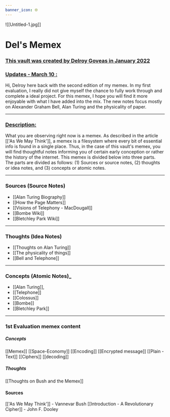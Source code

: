 ```yaml
---
banner_icon: 🌐
---
```

![[Untitled-1.jpg]]

# Del's Memex
### <u>This vault was created by Delroy Goveas in January 2022</u>

### <u>Updates - March 10 : </u>
Hi, Delroy here back with the second edition of my memex. In my first evaluation, I really did not give myself the chance to fully work through and complete a ideal project. For this memex, I hope you will find it more enjoyable with what I have added into the mix. The new notes focus mostly on Alexander Graham Bell, Alan Turing and the physicality of paper.

- - - 
### <u>Description: </u>
What you are observing right now is a memex. As described in the article [['As We May Think']], a memex is a filesystem where every bit of essential info is found in a single place. Thus, in the case of this vault's memex, you will find thoughtful notes informing you of certain early conception or rather the history of the internet. This memex is divided below into three parts. The parts are divided as follows: (1) Sources or source notes, (2) thoughts or idea notes, and (3) concepts or atomic notes. 

- - - 
### __Sources (Source Notes)__
- [[Alan Turing Biography]] 
- [[How the Page Matters]]
- [[Visions of Telephony - MacDougall]]
- [[Bombe Wiki]]
- [[Bletchley Park Wiki]]
- - - 
### __Thoughts (Idea Notes)__
- [[Thoughts on Alan Turing]]
- [[The physicality of things]]
- [[Bell and Telephone]]
- - - 
### __Concepts (Atomic Notes)___
- [[Alan Turing]], 
- [[Telephone]]
- [[Colossus]]
- [[Bombe]]
- [[Bletchley Park]]
- - -  
### 1st Evaluation memex content
##### Concepts 
[[Memex]]
[[Space-Economy]]
[[Encoding]]
[[Encrypted message]]
[[Plain - Text]]
[[Ciphers]]
[[decoding]]
##### Thoughts 
[[Thoughts on Bush and the Memex]]
#### Sources  
[['As We May Think']]  - Vannevar Bush
[[Introduction - A Revolutionary Cipher]] - John F. Dooley


